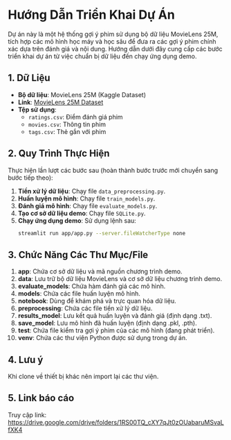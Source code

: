 # Hướng Dẫn Triển Khai Dự Án

Dự án này là một hệ thống gợi ý phim sử dụng bộ dữ liệu MovieLens 25M, tích hợp các mô hình học máy và học sâu để đưa ra các gợi ý phim chính xác dựa trên đánh giá và nội dung. Hướng dẫn dưới đây cung cấp các bước triển khai dự án từ việc chuẩn bị dữ liệu đến chạy ứng dụng demo.

## 1. Dữ Liệu
- **Bộ dữ liệu**: MovieLens 25M (Kaggle Dataset)  
- **Link**: [MovieLens 25M Dataset](https://www.kaggle.com/datasets/garymk/movielens-25m-dataset)  
- **Tệp sử dụng**:  
  - `ratings.csv`: Điểm đánh giá phim  
  - `movies.csv`: Thông tin phim  
  - `tags.csv`: Thẻ gắn với phim  

## 2. Quy Trình Thực Hiện
Thực hiện lần lượt các bước sau (hoàn thành bước trước mới chuyển sang bước tiếp theo):

1. **Tiền xử lý dữ liệu**: Chạy file `data_preprocessing.py`.  
2. **Huấn luyện mô hình**: Chạy file `train_models.py`.  
3. **Đánh giá mô hình**: Chạy file `evaluate_models.py`.  
4. **Tạo cơ sở dữ liệu demo**: Chạy file `SQLite.py`.  
5. **Chạy ứng dụng demo**: Sử dụng lệnh sau:  
   ```bash
   streamlit run app/app.py --server.fileWatcherType none

## 3. Chức Năng Các Thư Mục/File

1. **app**: Chứa cơ sở dữ liệu và mã nguồn chương trình demo.  
2. **data**: Lưu trữ bộ dữ liệu MovieLens và cơ sở dữ liệu chương trình demo.    
3. **evaluate_models**: Chứa hàm đánh giá các mô hình.
4. **models**: Chứa các file huấn luyện mô hình.  
5. **notebook**: Dùng để khám phá và trực quan hóa dữ liệu. 
6. **preprocessing**: Chứa các file tiền xử lý dữ liệu.  
7. **results_model**: Lưu kết quả huấn luyện và đánh giá (định dạng .txt).
8. **save_model**: Lưu mô hình đã huấn luyện (định dạng .pkl, .pth).
9. **test**: Chứa file kiểm tra gợi ý phim của các mô hình (đang phát triển).
10. **venv**: Chứa các thư viện Python được sử dụng trong dự án.

## 4. Lưu ý
Khi clone về thiết bị khác nên import lại các thư viện.

## 5. Link báo cáo
Truy cập link: https://drive.google.com/drive/folders/1RS00TQ_cXY7qJt0zOUabaruMSvaLfXK4

